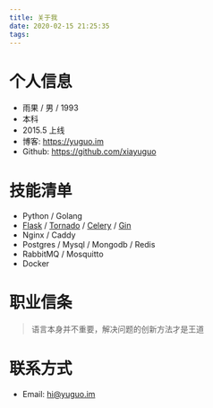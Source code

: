 ```yaml
---
title: 关于我
date: 2020-02-15 21:25:35
tags:
---
```


# 个人信息
+ 雨果 / 男 / 1993
+ 本科
+ 2015.5 上线
+ 博客: https://yuguo.im
+ Github: https://github.com/xiayuguo


# 技能清单
+ Python / Golang
+ [Flask](https://github.com/pallets/flask) / [Tornado](https://github.com/tornadoweb/tornado) / [Celery](https://github.com/celery/celery) / [Gin](https://github.com/gin-gonic/gin)
+ Nginx / Caddy
+ Postgres / Mysql / Mongodb / Redis
+ RabbitMQ / Mosquitto
+ Docker

# 职业信条
> 语言本身并不重要，解决问题的创新方法才是王道

# 联系方式
+ Email: hi@yuguo.im
